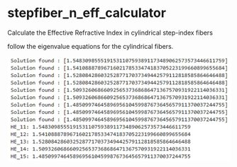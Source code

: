 # stepfiber_n_eff_calculator
Calculate the Effective Refractive Index in cylindrical step-index fibers

follow the eigenvalue equations for the cylindrical fibers.

![image](https://github.com/lewcherwyn/stepfiber_n_eff_calculator/blob/main/default.png)
